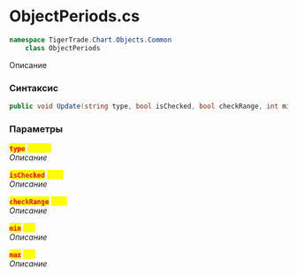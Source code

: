 
# ObjectPeriods.cs
```csharp
namespace TigerTrade.Chart.Objects.Common  
    class ObjectPeriods
```

Описание

### Синтаксис
```csharp
public void Update(string type, bool isChecked, bool checkRange, int min, int max)
```

### Параметры  
<mark style="color:red;">**`type`**</mark> <mark style="color:yellow;">`string`</mark>  
 *Описание*  
  
<mark style="color:red;">**`isChecked`**</mark> <mark style="color:yellow;">`bool`</mark>  
 *Описание*  
  
<mark style="color:red;">**`checkRange`**</mark> <mark style="color:yellow;">`bool`</mark>  
 *Описание*  
  
<mark style="color:red;">**`min`**</mark> <mark style="color:yellow;">`int`</mark>  
 *Описание*  
  
<mark style="color:red;">**`max`**</mark> <mark style="color:yellow;">`int`</mark>  
 *Описание*  
  

                    
                    